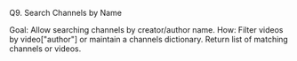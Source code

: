 Q9. Search Channels by Name

Goal: Allow searching channels by creator/author name.
How:
Filter videos by video["author"] or maintain a channels dictionary.
Return list of matching channels or videos.